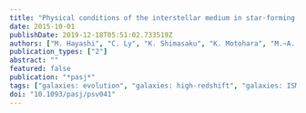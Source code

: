 ```yaml
---
title: "Physical conditions of the interstellar medium in star-forming galaxies at z tilde 1.5"
date: 2015-10-01
publishDate: 2019-12-18T05:51:02.733519Z
authors: ["M. Hayashi", "C. Ly", "K. Shimasaku", "K. Motohara", "M.~A. Malkan", "T. Nagao", "N. Kashikawa", "R. Goto", "Y. Naito"]
publication_types: ["2"]
abstract: ""
featured: false
publication: "*pasj*"
tags: ["galaxies: evolution", "galaxies: high-redshift", "galaxies: ISM", "galaxies: star formation"]
doi: "10.1093/pasj/psv041"
---
```


